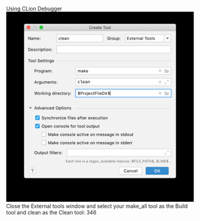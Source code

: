 Using CLion Debugger 
![page_346_1](images/page_346_1.png)
 Close the External tools window and select your  make_all  tool as the Build  tool and  clean  as the  Clean  tool: 346